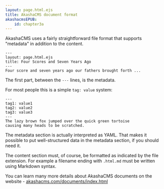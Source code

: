 ```yaml
---
layout: page.html.ejs
title: AkashaCMS document format
akashacmsEPUB:
    id: chapter3a
---
```



AkashaCMS uses a fairly straightforward file format that supports "metadata" in addition to the content.

```
---
layout: page.html.ejs
title: Four Scores and Seven Years Ago
---
Four score and seven years ago our fathers brought forth ...
```

The first part, between the `---` lines, is the metadata.

For most people this is a simple `tag: value` system:

```
---
tag1: value1
tag2: value2
tag3: value3
---
The lazy brown fox jumped over the quick green tortoise
causing many heads to be scratched.
```

The metadata section is actually interpreted as YAML.  That makes it possible to put well-structured data in the metadata section, if you should need it. 

The content section must, of course, be formatted as indicated by the file extension.  For example a filename ending with `.html.md` must be written using Markdown syntax.

You can learn many more details about AkashaCMS documents on the website - [akashacms.com/documents/index.html](http://akashacms.com/documents/index.html)
